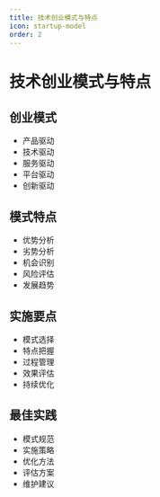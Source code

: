 ```yaml
---
title: 技术创业模式与特点
icon: startup-model
order: 2
---
```


# 技术创业模式与特点

## 创业模式
- 产品驱动
- 技术驱动
- 服务驱动
- 平台驱动
- 创新驱动

## 模式特点
- 优势分析
- 劣势分析
- 机会识别
- 风险评估
- 发展趋势

## 实施要点
- 模式选择
- 特点把握
- 过程管理
- 效果评估
- 持续优化

## 最佳实践
- 模式规范
- 实施策略
- 优化方法
- 评估方案
- 维护建议

